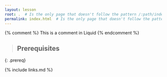 ```yaml
---
layout: lesson
root: .  # Is the only page that doesn't follow the pattern /:path/index.html
permalink: index.html  # Is the only page that doesn't follow the pattern /:path/index.html
---
```



<!-- this is an html comment -->

{% comment %} This is a comment in Liquid {% endcomment %}

> ## Prerequisites
>
>
{: .prereq}

{% include links.md %}
